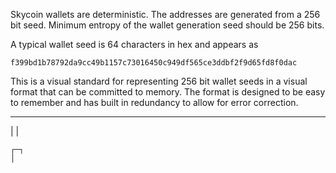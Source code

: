 Skycoin wallets are deterministic. The addresses are generated from a 256 bit seed. Minimum entropy of the wallet generation seed should be 256 bits.

A typical wallet seed is 64 characters in hex and appears as
```
f399bd1b78792da9cc49b1157c73016450c949df565ce3ddbf2f9d65fd8f0dac
```

This is a visual standard for representing 256 bit wallet seeds in a visual format that can be committed to memory. The format is designed to be easy to remember and has built in redundancy to allow for error correction.

----
|
|

```
┌─┐
│


```